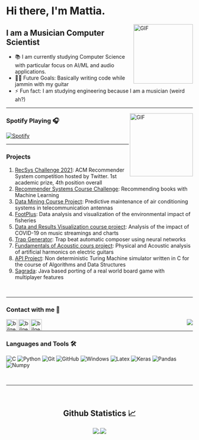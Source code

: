 <!--
**mattiasu96/mattiasu96** is a ✨ _special_ ✨ repository because its `README.md` (this file) appears on your GitHub profile.

Here are some ideas to get you started:

- 🔭 I’m currently working on ...
- 🌱 I’m currently learning ...
- 👯 I’m looking to collaborate on ...
- 🤔 I’m looking for help with ...
- 💬 Ask me about ...
- 📫 How to reach me: ...
- 😄 Pronouns: ...
- ⚡ Fun fact: ...
-->

# Hi there, I'm Mattia.

<img align="right" alt="GIF" height="160px" src="https://media.giphy.com/media/du3J3cXyzhj75IOgvA/giphy.gif" />

## I am a Musician Computer Scientist

- 📚 I am currently studying Computer Science with particular focus on AI/ML and audio applications.
- 💪🏼 Future Goals: Basically writing code while jammin with my guitar
- ⚡ Fun fact: I am studying engineering because I am a musician (weird ah?)

---

<img align="right" alt="GIF" height="170px" src="https://media.giphy.com/media/J5B1Y8QZnzXXbLQIBu/giphy.gif" />

### Spotify Playing 🎧

 [![Spotify](https://novatorem.vercel.app/api/spotify)](https://open.spotify.com/user/1192102924)

---

### Projects  


1. [RecSys Challenge 2021](https://github.com/mattiasu96/recsys-challenge-2021-twitter): ACM Recommender System competition hosted by Twitter. 1st academic prize, 4th position overall
2. [Recommender Systems Course Challenge](https://github.com/mattiasu96/Recommender-Systems-Challenge): Recommending books with Machine Learning
3. [Data Mining Course Project](https://github.com/mattiasu96/Data-Mining-2020-Project): Predictive maintenance of air conditioning systems in telecommunication antennas
4. [FootPlus](https://github.com/mattiasu96/FootPlus): Data analysis and visualization of the environmental impact of fisheries
5. [Data and Results Visualization course project](https://github.com/mattiasu96/Data-and-Results-Visualization-Project): Analysis of the impact of COVID-19 on music streamings and charts
6. [Trap Generator](https://github.com/mattiasu96/TrapGenerator): Trap beat automatic composer using neural networks
7. [Fundamentals of Acoustic cours project](https://github.com/mattiasu96/Fundamentals-of-acoustic-Project): Physical and Acoustic analysis of artificial harmonics on electric guitars
8. [API Project](https://github.com/mattiasu96/APIProject): Non deterministic Turing Machine simulator written in C for the course of Algorithms and Data Structures 
9. [Sagrada](https://github.com/mattiasu96/sagrada-alloma): Java based porting of a real world board game with multiplayer features 




<br/>

---

### Contact with me 📝

<img align="right" src="http://estruyf-github.azurewebsites.net/api/VisitorHit?user=mattiasu96&repo=Bgstatic&countColorcountColor&countColor=%237B1E7B"/>

[<img align="left" alt="bilgehangecici.site" height="30px" src="https://image.flaticon.com/icons/svg/174/174883.svg" />][youtube]
[<img align="left" alt="bilgehangecici | LinkedIn" height="30px" src="https://www.flaticon.com/svg/static/icons/svg/725/725337.svg"/>][linkedin]
[<img align="left" alt="bilgehangecici | Spotify" height="30px" src="https://www.flaticon.com/svg/static/icons/svg/725/725281.svg" />][Spotify]

<br/>

---

### Languages and Tools 🛠 

![C](http://img.shields.io/badge/-C-A8B9CC?style=flat-square&logo=c&logoColor=ffffff)
![Python](http://img.shields.io/badge/-Python-3776AB?style=flat-square&logo=python&logoColor=ffffff)
![Git](https://img.shields.io/badge/-Git-%23F05032?style=flat-square&logo=git&logoColor=%23ffffff)
![GitHub](https://img.shields.io/badge/-GitHub-181717?style=flat-square&logo=github)
![Windows](http://img.shields.io/badge/-Windows-0078D6?style=flat-square&logo=windows&logoColor=ffffff)
![Latex](https://img.shields.io/badge/latex%20-%23008080.svg?&style=for-the-badge&logo=latex&logoColor=white)
![Keras](https://img.shields.io/badge/Keras%20-%23D00000.svg?&style=for-the-badge&logo=Keras&logoColor=white)
![Pandas](https://img.shields.io/badge/pandas%20-%23150458.svg?&style=for-the-badge&logo=pandas&logoColor=white)
![Numpy](https://img.shields.io/badge/numpy%20-%23013243.svg?&style=for-the-badge&logo=numpy&logoColor=white)





<br/>

---

<br/>

  <h2 align="center"> Github Statistics 📈 </h2>
  
  <div align="center"> 
     <a href="">
      <img align="center" src="https://github-readme-stats-sigma-five.vercel.app/api?username=mattiasu96&show_icons=true&include_all_commits=true&count_private=true&theme=react&line_height=40" />
    </a>
    <a href="">
      <img align="center" src="https://github-readme-stats.vercel.app/api/top-langs/?username=mattiasu96&theme=react&line_height=40&hide=css"/>
    </a>
</div

<br/>

[youtube]: https://www.youtube.com/user/mattiasu96
[linkedin]: https://www.linkedin.com/in/mattiasurricchio/
[Spotify]: https://open.spotify.com/user/1192102924


